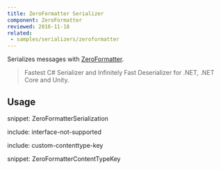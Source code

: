 ```yaml
---
title: ZeroFormatter Serializer
component: ZeroFormatter
reviewed: 2016-11-18
related:
 - samples/serializers/zeroformatter
---
```


Serializes messages with [ZeroFormatter](https://github.com/neuecc/ZeroFormatter/).

> Fastest C# Serializer and Infinitely Fast Deserializer for .NET, .NET Core and Unity.


## Usage

snippet: ZeroFormatterSerialization

include: interface-not-supported

include: custom-contenttype-key

snippet: ZeroFormatterContentTypeKey

